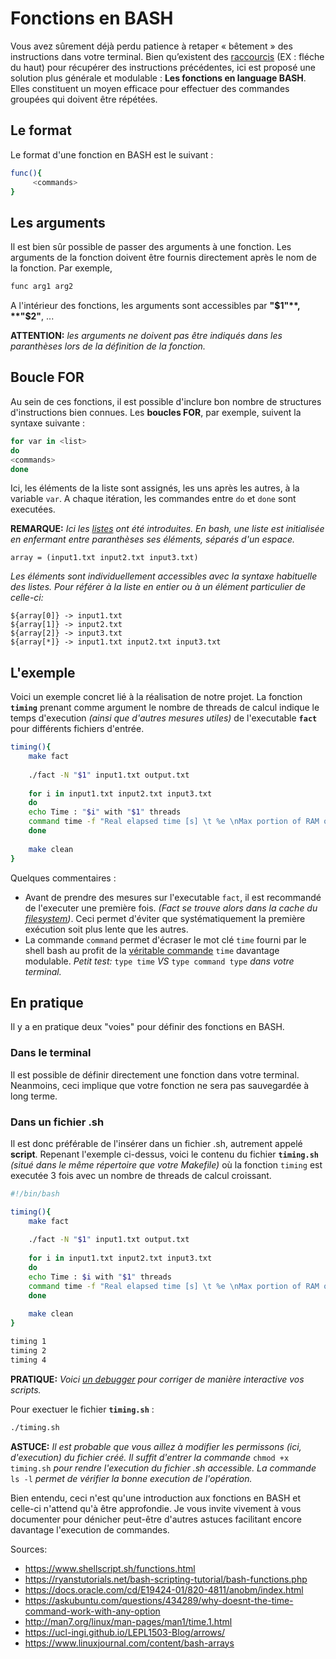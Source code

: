 # Fonctions en BASH

Vous avez sûrement déjà perdu patience à retaper « bêtement » des instructions dans votre terminal. Bien qu’existent des [raccourcis][5] (EX : fléche du haut) pour récupérer des instructions précédentes, ici est proposé une solution plus générale et modulable : **Les fonctions en language BASH**. Elles constituent un moyen efficace pour effectuer des commandes groupées qui doivent être répétées. 

[5]: https://ucl-ingi.github.io/LEPL1503-Blog/arrows/

## Le format

Le format d'une fonction en BASH est le suivant : 
```bash
func(){
     <commands>
}
```

## Les arguments

Il est bien sûr possible de passer des arguments à une fonction. Les arguments de la fonction doivent être fournis directement après le nom de la fonction. Par exemple,
```bash
func arg1 arg2
```
A l'intérieur des fonctions, les arguments sont accessibles par **"$1"**, **"$2"**, ...

**ATTENTION:** *les arguments ne doivent pas être indiqués dans les paranthèses lors de la définition de la fonction.*

## Boucle FOR

Au sein de ces fonctions, il est possible d'inclure bon nombre de structures d'instructions bien connues. Les **boucles FOR**, par exemple, suivent la syntaxe suivante : 
```bash
for var in <list>
do
<commands>
done
```
Ici, les éléments de la liste sont assignés, les uns après les autres, à la variable `var`. A chaque itération, les commandes entre `do` et `done` sont executées.

**REMARQUE:** *Ici les [listes][6] ont été introduites. En bash, une liste est initialisée en enfermant entre paranthèses ses éléments, séparés d'un espace.*
```
array = (input1.txt input2.txt input3.txt)
```
*Les éléments sont individuellement accessibles avec la syntaxe habituelle des listes. Pour référer à la liste en entier ou à un élément particulier de celle-ci:*
```
${array[0]} -> input1.txt 
${array[1]} -> input2.txt 
${array[2]} -> input3.txt
${array[*]} -> input1.txt input2.txt input3.txt
```

[6]: https://www.linuxjournal.com/content/bash-arrays

## L'exemple

Voici un exemple concret lié à la réalisation de notre projet. La fonction **`timing`** prenant comme argument le nombre de threads de calcul indique le temps d'execution *(ainsi que d'autres mesures utiles)* de l'executable **`fact`** pour différents fichiers d'entrée.
```bash
timing(){
	make fact
	
	./fact -N "$1" input1.txt output.txt
	
	for i in input1.txt input2.txt input3.txt
	do
	echo Time : "$i" with "$1" threads
	command time -f "Real elapsed time [s] \t %e \nMax portion of RAM occupied [Kbytes] \t %M\n" ./fact -N "$1" "$i" output.txt
	done
	
	make clean
}
```
Quelques commentaires :
* Avant de prendre des mesures sur l'executable `fact`, il est recommandé de l'executer une première fois. *(Fact se trouve alors dans la cache du [filesystem][1])*. Ceci permet d'éviter que systématiquement la première exécution soit plus lente que les autres.
* La commande `command` permet d'écraser le mot clé `time` fourni par le shell bash au profit de la [véritable commande][3] `time` davantage modulable. *Petit test:* `type time` *VS* `type command type` *dans votre terminal.*

[1]: https://docs.oracle.com/cd/E19424-01/820-4811/anobm/index.html
[2]: https://askubuntu.com/questions/434289/why-doesnt-the-time-command-work-with-any-option
[3]: http://man7.org/linux/man-pages/man1/time.1.html

## En pratique
Il y a en pratique deux "voies" pour définir des fonctions en BASH.

###  Dans le terminal
Il est possible de définir directement une fonction dans votre terminal. Neanmoins, ceci implique que votre fonction ne sera pas sauvegardée à long terme.

### Dans un fichier .sh
Il est donc préférable de l'insérer dans un fichier .sh, autrement appelé **script**. Repenant l'exemple ci-dessus, voici le contenu du fichier **`timing.sh`** *(situé dans le même répertoire que votre Makefile)* où la fonction `timing` est executée 3 fois avec un nombre de threads de calcul croissant.
```bash
#!/bin/bash

timing(){
	make fact
	
	./fact -N "$1" input1.txt output.txt
	
	for i in input1.txt input2.txt input3.txt
	do
	echo Time : $i with "$1" threads
	command time -f "Real elapsed time [s] \t %e \nMax portion of RAM occupied [Kbytes] \t %M\n" ./fact -N "$1" $i output.txt
	done
	
	make clean
}

timing 1
timing 2
timing 4
```
**PRATIQUE:** *Voici [un debugger][4] pour corriger de manière interactive vos scripts.*

[4]: https://www.shellcheck.net/

Pour exectuer le fichier **`timing.sh`** : 
```bash
./timing.sh
```
**ASTUCE:** *Il est probable que vous aillez à modifier les permissons (ici, d'execution) du fichier créé. Il suffit d'entrer la commande* `chmod +x timing.sh` *pour rendre l'execution du fichier .sh accessible.  La commande* `ls -l` *permet de vérifier la bonne execution de l'opération.*


Bien entendu, ceci n'est qu'une introduction aux fonctions en BASH et celle-ci n'attend qu'à être approfondie. Je vous invite vivement à vous documenter pour dénicher peut-être d'autres astuces facilitant encore davantage l'execution de commandes.


Sources:
* https://www.shellscript.sh/functions.html
* https://ryanstutorials.net/bash-scripting-tutorial/bash-functions.php
* https://docs.oracle.com/cd/E19424-01/820-4811/anobm/index.html
* https://askubuntu.com/questions/434289/why-doesnt-the-time-command-work-with-any-option
* http://man7.org/linux/man-pages/man1/time.1.html
* https://ucl-ingi.github.io/LEPL1503-Blog/arrows/
* https://www.linuxjournal.com/content/bash-arrays

